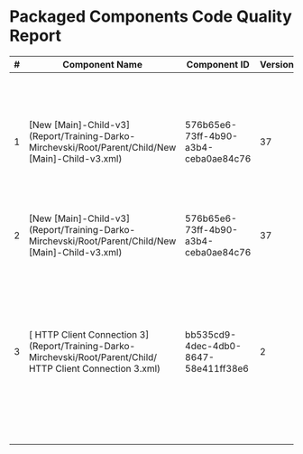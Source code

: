 # Packaged Components Code Quality Report
|#|Component Name|Component ID|Version|Type|Issue|Issue Type|Priority|
|---|---|---|---|---|---|---|---|
|1|[New [Main]-Child-v3](Report/Training-Darko-Mirchevski/Root/Parent/Child/New [Main]-Child-v3.xml)|576b65e6-73ff-4b90-a3b4-ceba0ae84c76|37|process|Component names must not start with "New " which is Boomi"s default. They should be named to have a accurate description.|BUG|MAJOR|
|2|[New [Main]-Child-v3](Report/Training-Darko-Mirchevski/Root/Parent/Child/New [Main]-Child-v3.xml)|576b65e6-73ff-4b90-a3b4-ceba0ae84c76|37|process|Process description should be set|CODE_SMELL|MINOR|
|3|[ HTTP Client Connection 3](Report/Training-Darko-Mirchevski/Root/Parent/Child/ HTTP Client Connection 3.xml)|bb535cd9-4dec-4db0-8647-58e411ff38e6|2|connector-settings|The name of connection components must include square brackets ([]) with text inside (e.g., [Salesforce], [Leads], [SAP]). This rule ensures compliance with CHG naming conventions.|CODE_SMELL|MINOR|
